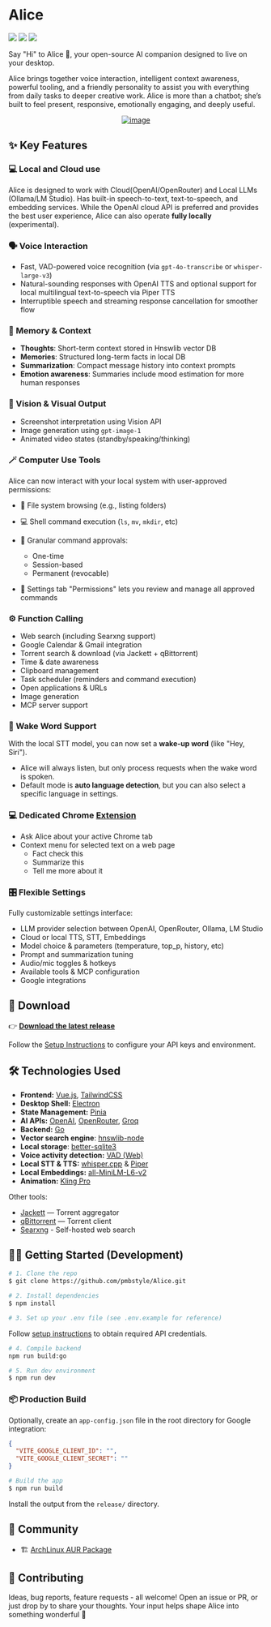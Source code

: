 # Alice

<img src="https://badgen.net/github/license/pmbstyle/Alice"> <img src="https://badgen.net/github/release/pmbstyle/Alice/stable"> <img src="https://img.shields.io/github/downloads/pmbstyle/Alice/total">

Say "Hi" to Alice 👋, your open-source AI companion designed to live on your desktop.

Alice brings together voice interaction, intelligent context awareness, powerful tooling, and a friendly personality to assist you with everything from daily tasks to deeper creative work.
Alice is more than a chatbot; she’s built to feel present, responsive, emotionally engaging, and deeply useful.

<p align="center">
  <a href="https://www.youtube.com/watch?v=fDYUjh6UXqk"><img  alt="image" src="https://github.com/user-attachments/assets/58959610-7d78-4573-bc38-88e9c3c18844" /></a>
</p>

## ✨ Key Features

### 💻 Local and Cloud use

Alice is designed to work with Cloud(OpenAI/OpenRouter) and Local LLMs (Ollama/LM Studio).
Has built-in speech-to-text, text-to-speech, and embedding services.
While the OpenAI cloud API is preferred and provides the best user experience, Alice can also operate **fully locally** (experimental).

### 🗣️ Voice Interaction

* Fast, VAD-powered voice recognition (via `gpt-4o-transcribe` or `whisper-large-v3`)
* Natural-sounding responses with OpenAI TTS and optional support for local multilingual text-to-speech via Piper TTS
* Interruptible speech and streaming response cancellation for smoother flow

### 🧠 Memory & Context

* **Thoughts**: Short-term context stored in Hnswlib vector DB
* **Memories**: Structured long-term facts in local DB
* **Summarization**: Compact message history into context prompts
* **Emotion awareness**: Summaries include mood estimation for more human responses

### 🎨 Vision & Visual Output

* Screenshot interpretation using Vision API
* Image generation using `gpt-image-1`
* Animated video states (standby/speaking/thinking)

### 🪄 Computer Use Tools

Alice can now interact with your local system with user-approved permissions:

* 📂 File system browsing (e.g., listing folders)
* 💻 Shell command execution (`ls`, `mv`, `mkdir`, etc)
* 🔐 Granular command approvals:

  * One-time
  * Session-based
  * Permanent (revocable)
* 🔧 Settings tab "Permissions" lets you review and manage all approved commands

### ⚙️ Function Calling

* Web search (including Searxng support)
* Google Calendar & Gmail integration
* Torrent search & download (via Jackett + qBittorrent)
* Time & date awareness
* Clipboard management
* Task scheduler (reminders and command execution)
* Open applications & URLs
* Image generation
* MCP server support

### 💬 Wake Word Support  
With the local STT model, you can now set a **wake-up word** (like "Hey, Siri").  
- Alice will always listen, but only process requests when the wake word is spoken.  
- Default mode is **auto language detection**, but you can also select a specific language in settings. 

### 💻 Dedicated Chrome [Extension](https://github.com/pmbstyle/alice-chrome-extension)

* Ask Alice about your active Chrome tab
* Context menu for selected text on a web page
  - Fact check this
  - Summarize this
  - Tell me more about it

### 🎛️ Flexible Settings

Fully customizable settings interface:

* LLM provider selection between OpenAI, OpenRouter, Ollama, LM Studio
* Cloud or local TTS, STT, Embeddings
* Model choice & parameters (temperature, top\_p, history, etc)
* Prompt and summarization tuning
* Audio/mic toggles & hotkeys
* Available tools & MCP configuration
* Google integrations



## 🚀 Download

👉 **[Download the latest release](https://github.com/pmbstyle/Alice/releases/latest)**

Follow the [Setup Instructions](https://github.com/pmbstyle/Alice/blob/main/docs/setupInstructions.md) to configure your API keys and environment.



## 🛠️ Technologies Used

* **Frontend:** [Vue.js](https://vuejs.org/), [TailwindCSS](https://tailwindcss.com/)
* **Desktop Shell:** [Electron](https://www.electronjs.org/)
* **State Management:** [Pinia](https://pinia.vuejs.org/)
* **AI APIs:** [OpenAI](https://platform.openai.com/), [OpenRouter](https://openrouter.ai/), [Groq](https://console.groq.com/)
* **Backend:** [Go](https://go.dev/)
* **Vector search engine**: [hnswlib-node](https://github.com/nmslib/hnswlib)
* **Local storage**: [better-sqlite3](https://github.com/WiseLibs/better-sqlite3)
* **Voice activity detection:** [VAD (Web)](https://github.com/ricky0123/vad)
* **Local STT & TTS:** [whisper.cpp](https://huggingface.co/ggerganov/whisper.cpp) & [Piper](https://github.com/rhasspy/piper)
* **Local Embeddings:** [all-MiniLM-L6-v2](https://huggingface.co/sentence-transformers/all-MiniLM-L6-v2)
* **Animation:** [Kling Pro](https://fal.ai/)

Other tools:

* [Jackett](https://github.com/Jackett/Jackett) — Torrent aggregator
* [qBittorrent](https://www.qbittorrent.org/) — Torrent client
* [Searxng](https://github.com/searxng/searxng) - Self-hosted web search


## 🧑‍💻 Getting Started (Development)

```bash
# 1. Clone the repo
$ git clone https://github.com/pmbstyle/Alice.git

# 2. Install dependencies
$ npm install

# 3. Set up your .env file (see .env.example for reference)
```

Follow [setup instructions](https://github.com/pmbstyle/Alice/blob/main/docs/setupInstructions.md) to obtain required API credentials.

```bash
# 4. Compile backend
npm run build:go

# 5. Run dev environment
$ npm run dev
```

### 📦 Production Build

Optionally, create an `app-config.json` file in the root directory for Google integration:

```json
{
  "VITE_GOOGLE_CLIENT_ID": "",
  "VITE_GOOGLE_CLIENT_SECRET": ""
}
```

```bash
# Build the app
$ npm run build
```

Install the output from the `release/` directory.



## 🐧 Community

* 🏗️ [ArchLinux AUR Package](https://aur.archlinux.org/packages/alice-ai-app-bin)



## 🤝 Contributing

Ideas, bug reports, feature requests - all welcome! Open an issue or PR, or just drop by to share your thoughts. Your input helps shape Alice into something wonderful 💚
